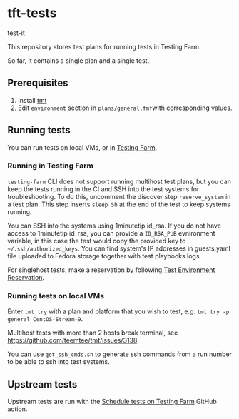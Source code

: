 # tft-tests

test-it

This repository stores test plans for running tests in Testing Farm.

So far, it contains a single plan and a single test.

## Prerequisites

1. Install [tmt](https://tmt.readthedocs.io/en/latest/guide.html#the-first-steps)
2. Edit `environment` section in `plans/general.fmf`with corresponding values.

## Running tests

You can run tests on local VMs, or in [Testing Farm](https://docs.testing-farm.io/Testing%20Farm/0.1/index.html).

### Running in Testing Farm

`testing-farm` CLI does not support running multihost test plans, but you can keep the tests running in the CI and SSH into the test systems for troubleshooting.
To do this, uncomment the discover step `reserve_system` in a test plan.
This step inserts `sleep 5h` at the end of the test to keep systems running.

You can SSH into the systems using 1minutetip id_rsa.
If you do not have access to 1minutetip id_rsa, you can provide a `ID_RSA_PUB` evnironment variable, in this case the test would copy the provided key to `~/.ssh/authorized_keys`.
You can find system's IP addresses in guests.yaml file uploaded to Fedora storage together with test playbooks logs.

For singlehost tests, make a reservation by following [Test Environment Reservation](https://docs.testing-farm.io/Testing%20Farm/0.1/cli.html#reserve).

### Running tests on local VMs

Enter `tmt try` with a plan and platform that you wish to test, e.g. `tmt try -p general CentOS-Stream-9`.

Multihost tests with more than 2 hosts break terminal, see https://github.com/teemtee/tmt/issues/3138.

You can use `get_ssh_cmds.sh` to generate ssh commands from a run number to be able to ssh into test systems.

## Upstream tests

Upstream tests are run with the [Schedule tests on Testing Farm](https://github.com/marketplace/actions/schedule-tests-on-testing-farm) GitHub action.
